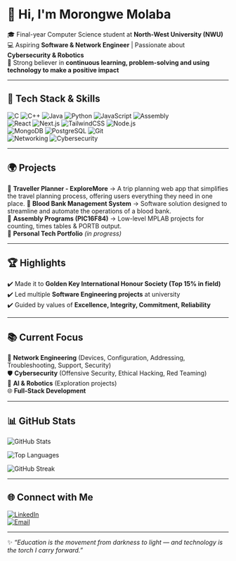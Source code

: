 # 👋 Hi, I'm Morongwe Molaba  

🎓 Final-year Computer Science student at **North-West University (NWU)**  
💻 Aspiring **Software & Network Engineer** | Passionate about **Cybersecurity & Robotics**  
🚀 Strong believer in **continuous learning, problem-solving and using technology to make a positive impact**  

---

## 🔧 Tech Stack & Skills  

![C](https://img.shields.io/badge/-C-00599C?style=flat&logo=c) 
![C++](https://img.shields.io/badge/-C++-00599C?style=flat&logo=c%2B%2B) 
![Java](https://img.shields.io/badge/-Java-orange?style=flat&logo=java) 
![Python](https://img.shields.io/badge/-Python-3776AB?style=flat&logo=python) 
![JavaScript](https://img.shields.io/badge/-JavaScript-F7DF1E?style=flat&logo=javascript) 
![Assembly](https://img.shields.io/badge/-Assembly-lightgrey?style=flat)  
![React](https://img.shields.io/badge/-React-61DAFB?style=flat&logo=react) 
![Next.js](https://img.shields.io/badge/-Next.js-black?style=flat&logo=next.js) 
![TailwindCSS](https://img.shields.io/badge/-TailwindCSS-38B2AC?style=flat&logo=tailwind-css) 
![Node.js](https://img.shields.io/badge/-Node.js-339933?style=flat&logo=node.js)  
![MongoDB](https://img.shields.io/badge/-MongoDB-47A248?style=flat&logo=mongodb) 
![PostgreSQL](https://img.shields.io/badge/-PostgreSQL-336791?style=flat&logo=postgresql) 
![Git](https://img.shields.io/badge/-Git-F05032?style=flat&logo=git)  
![Networking](https://img.shields.io/badge/-Networking-blue?style=flat&logo=cisco) 
![Cybersecurity](https://img.shields.io/badge/-Cybersecurity-black?style=flat&logo=security)
 

---

## 🌍 Projects  

🔹 **Traveller Planner - ExploreMore** → A trip planning web app that simplifies the travel planning process, offering users everything they need in one place.
🔹 **Blood Bank Management System** → Software solution designed to streamline and automate the operations of a blood bank.  
🔹 **Assembly Programs (PIC16F84)** → Low-level MPLAB projects for counting, times tables & PORTB output.  
🔹 **Personal Tech Portfolio** *(in progress)*  

---

## 🏆 Highlights  

✔️ Made it to **Golden Key International Honour Society (Top 15% in field)**  
✔️ Led multiple **Software Engineering projects** at university  
✔️ Guided by values of **Excellence, Integrity, Commitment, Reliability**  

---

## 📚 Current Focus  

📡 **Network Engineering** (Devices, Configuration, Addressing, Troubleshooting, Support, Security)  
🛡️ **Cybersecurity** (Offensive Security, Ethical Hacking, Red Teaming)  
🤖 **AI & Robotics** (Exploration projects)  
🌐 **Full-Stack Development**  

---

## 📊 GitHub Stats  

![GitHub Stats](https://github-readme-stats.vercel.app/api?username=rongwes&show_icons=true&theme=tokyonight)  

![Top Languages](https://github-readme-stats.vercel.app/api/top-langs/?username=rongwes&layout=compact&theme=tokyonight)  

![GitHub Streak](https://github-readme-streak-stats.herokuapp.com/?user=rongwes&theme=tokyonight)  

---

## 🌐 Connect with Me  

[![LinkedIn](https://img.shields.io/badge/LinkedIn-blue?style=for-the-badge&logo=linkedin)](https://www.linkedin.com/in/morongwe-molaba-a20635309)  
[![Email](https://img.shields.io/badge/Email-red?style=for-the-badge&logo=gmail)](mailto:morongwemolaba@gmail.com)  

---

✨ *“Education is the movement from darkness to light — and technology is the torch I carry forward.”*  

